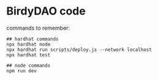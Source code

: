 # BirdyDAO code

commands to remember:

```text
## hardhat commands
npx hardhat node
npx hardhat run scripts/deploy.js --network localhost
npx hardhat test

## node commands
npm run dev
```
